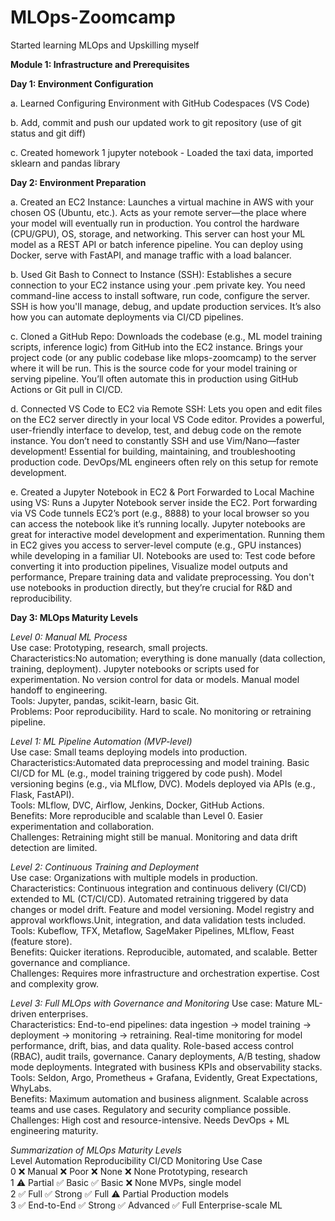 # MLOps-Zoomcamp

Started learning MLOps and Upskilling myself

**Module 1: Infrastructure and Prerequisites**

**Day 1: Environment Configuration**

a. Learned Configuring Environment with GitHub Codespaces (VS Code)

b. Add, commit and push our updated work to git repository (use of git status and git diff)

c. Created homework 1 jupyter notebook - Loaded the taxi data, imported sklearn and pandas library

**Day 2: Environment Preparation**

a. Created an EC2 Instance: 
Launches a virtual machine in AWS with your chosen OS (Ubuntu, etc.). Acts as your remote server—the place where your model will eventually run in production. You control the hardware (CPU/GPU), OS, storage, and networking. This server can host your ML model as a REST API or batch inference pipeline. You can deploy using Docker, serve with FastAPI, and manage traffic with a load balancer.

b. Used Git Bash to Connect to Instance (SSH): 
Establishes a secure connection to your EC2 instance using your .pem private key. You need command-line access to install software, run code, configure the server. SSH is how you'll manage, debug, and update production services. It’s also how you can automate deployments via CI/CD pipelines.

c. Cloned a GitHub Repo: 
Downloads the codebase (e.g., ML model training scripts, inference logic) from GitHub into the EC2 instance. Brings your project code (or any public codebase like mlops-zoomcamp) to the server where it will be run. This is the source code for your model training or serving pipeline. You’ll often automate this in production using GitHub Actions or Git pull in CI/CD.

d. Connected VS Code to EC2 via Remote SSH: 
Lets you open and edit files on the EC2 server directly in your local VS Code editor. Provides a powerful, user-friendly interface to develop, test, and debug code on the remote instance. You don’t need to constantly SSH and use Vim/Nano—faster development! Essential for building, maintaining, and troubleshooting production code. DevOps/ML engineers often rely on this setup for remote development.

e. Created a Jupyter Notebook in EC2 & Port Forwarded to Local Machine using VS: Runs a Jupyter Notebook server inside the EC2. Port forwarding via VS Code tunnels EC2’s port (e.g., 8888) to your local browser so you can access the notebook like it’s running locally. Jupyter notebooks are great for interactive model development and experimentation. Running them in EC2 gives you access to server-level compute (e.g., GPU instances) while developing in a familiar UI. Notebooks are used to: Test code before converting it into production pipelines, Visualize model outputs and performance, Prepare training data and validate preprocessing. You don't use notebooks in production directly, but they’re crucial for R&D and reproducibility.

**Day 3: MLOps Maturity Levels**

_Level 0: Manual ML Process_<br>
Use case: Prototyping, research, small projects.<br>
Characteristics:No automation; everything is done manually (data collection, training, deployment). Jupyter notebooks or scripts used for experimentation. No version control for data or models. Manual model handoff to engineering.<br>
Tools: Jupyter, pandas, scikit-learn, basic Git.<br>
Problems: Poor reproducibility. Hard to scale. No monitoring or retraining pipeline.

_Level 1: ML Pipeline Automation (MVP-level)_<br>
Use case: Small teams deploying models into production.<br>
Characteristics:Automated data preprocessing and model training. Basic CI/CD for ML (e.g., model training triggered by code push). Model versioning begins (e.g., via MLflow, DVC). Models deployed via APIs (e.g., Flask, FastAPI).<br>
Tools: MLflow, DVC, Airflow, Jenkins, Docker, GitHub Actions.<br>
Benefits: More reproducible and scalable than Level 0. Easier experimentation and collaboration.<br>
Challenges: Retraining might still be manual. Monitoring and data drift detection are limited.<br> 

_Level 2: Continuous Training and Deployment_<br>
Use case: Organizations with multiple models in production.<br>
Characteristics: Continuous integration and continuous delivery (CI/CD) extended to ML (CT/CI/CD). Automated retraining triggered by data changes or model drift. Feature and model versioning. Model registry and approval workflows.Unit, integration, and data validation tests included.<br>
Tools: Kubeflow, TFX, Metaflow, SageMaker Pipelines, MLflow, Feast (feature store).<br>
Benefits: Quicker iterations. Reproducible, automated, and scalable. Better governance and compliance.<br>
Challenges: Requires more infrastructure and orchestration expertise. Cost and complexity grow.<br>

_Level 3: Full MLOps with Governance and Monitoring_
Use case: Mature ML-driven enterprises.<br>
Characteristics: End-to-end pipelines: data ingestion → model training → deployment → monitoring → retraining. Real-time monitoring for model performance, drift, bias, and data quality. Role-based access control (RBAC), audit trails, governance. Canary deployments, A/B testing, shadow mode deployments. Integrated with business KPIs and observability stacks.<br>
Tools: Seldon, Argo, Prometheus + Grafana, Evidently, Great Expectations, WhyLabs.<br>
Benefits: Maximum automation and business alignment. Scalable across teams and use cases. Regulatory and security compliance possible.<br>
Challenges: High cost and resource-intensive. Needs DevOps + ML engineering maturity.<br>

_Summarization of MLOps Maturity Levels_<br>
Level	Automation	Reproducibility	CI/CD	      Monitoring	       Use Case <br>
0	    ❌ Manual	  ❌ Poor	 ❌ None	      ❌ None	       Prototyping, research <br>
1	    ⚠️ Partial	   ✅ Basic	  ✅ Basic      ❌ None	        MVPs, single model <br>
2	    ✅ Full	      ✅ Strong	 ✅ Full	      ⚠️ Partial	    Production models <br>
3	    ✅ End-to-End  ✅ Strong	 ✅ Advanced	  ✅ Full	       Enterprise-scale ML <br>

